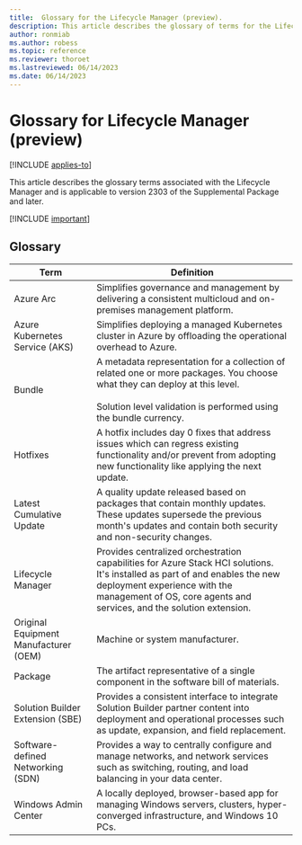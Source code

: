 ```yaml
---
title:  Glossary for the Lifecycle Manager (preview).
description: This article describes the glossary of terms for the Lifecycle Manager.
author: ronmiab
ms.author: robess
ms.topic: reference
ms.reviewer: thoroet
ms.lastreviewed: 06/14/2023
ms.date: 06/14/2023
---
```


# Glossary for Lifecycle Manager (preview)

[!INCLUDE [applies-to](../../includes/hci-applies-to-supplemental-package.md)]

This article describes the glossary terms associated with the Lifecycle Manager and is applicable to version 2303 of the Supplemental Package and later.

[!INCLUDE [important](../../includes/hci-preview.md)]

## Glossary

| Term        | Definition            |
|-------------|-----------------------|
| Azure Arc   | Simplifies governance and management by delivering a consistent multicloud and on-premises management platform.  |
| Azure Kubernetes Service (AKS) | Simplifies deploying a managed Kubernetes cluster in Azure by offloading the operational overhead to Azure. |
| Bundle   | A metadata representation for a collection of related one or more packages. You choose what they can deploy at this level.  <br/><br/> Solution level validation is performed using the bundle currency. |
| Hotfixes    | A hotfix includes day 0 fixes that address issues which can regress existing functionality and/or prevent from adopting new functionality like applying the next update.  |
| Latest Cumulative Update  | A quality update released based on packages that contain monthly updates. These  updates supersede the previous month's updates and contain both security and non-security changes.  |
| Lifecycle Manager   | Provides centralized orchestration capabilities for Azure Stack HCI solutions. It's installed as part of and enables the new deployment experience with the management of OS, core agents and services, and the solution extension. |
| Original Equipment Manufacturer (OEM) | Machine or system manufacturer.  |
| Package    | The artifact representative of a single component in the software bill of materials.  |
| Solution Builder Extension (SBE) | Provides a consistent interface to integrate Solution Builder partner content into deployment and operational processes such as update, expansion, and field replacement.  |
| Software-defined Networking (SDN) | Provides a way to centrally configure and manage networks, and network services such as switching, routing, and load balancing in your data center.  |
| Windows Admin Center   | A locally deployed, browser-based app for managing Windows servers, clusters, hyper-converged infrastructure, and Windows 10 PCs.  |
